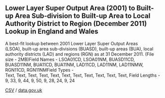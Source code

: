 ## Lower Layer Super Output Area (2001) to Built-up Area Sub-division to Built-up Area to Local Authority District to Region (December 2011) Lookup in England and Wales

A best-fit lookup between 2001 Lower Layer Super Output Areas (LSOA), built-up area sub-divisions (BUASD), built-up areas (BUA), local authority districts (LAD) and regions (RGN) as at 31 December 2011. (File size - 2MB)Field Names - LSOA01CD, LSOA01NM, BUASD11CD, BUASD11NM, BUA11CD, BUA11NM, LAD11CD, LAD11NM, LAD11NMW, RGN11CD, RGN11NMField Types - Text, Text, Text, Text, Text, Text, Text, Text, Text, Text, Text, Field Lengths - 9, 33, 9, 44, 9, 50, 9, 28, 24, 9, 24

[CSV](csv/236.csv) / [data.gov.uk](https://data.gov.uk/dataset/e707f3f5-f218-42a6-bf2e-ce3d38034414/lower-layer-super-output-area-2001-to-built-up-area-sub-division-to-built-up-area-to-local-authority-district-to-region-december-2011-lookup-in-england-and-wales)


